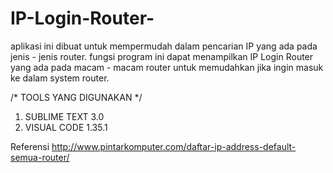 # IP-Login-Router-
aplikasi ini dibuat untuk mempermudah dalam pencarian IP yang ada pada jenis - jenis router. fungsi program ini dapat menampilkan IP Login Router yang ada pada macam - macam router untuk memudahkan jika ingin masuk ke dalam system router.

/* TOOLS YANG DIGUNAKAN */
1. SUBLIME TEXT 3.0
2. VISUAL CODE 1.35.1


Referensi
http://www.pintarkomputer.com/daftar-ip-address-default-semua-router/
